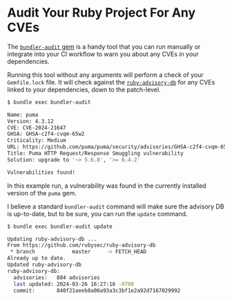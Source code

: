 # Audit Your Ruby Project For Any CVEs

The [`bundler-audit` gem](https://github.com/rubysec/bundler-audit) is a handy
tool that you can run manually or integrate into your CI workflow to warn you
about any CVEs in your dependencies.

Running this tool without any arguments will perform a check of your
`Gemfile.lock` file. It will check against the
[`ruby-advisory-db`](https://github.com/rubysec/ruby-advisory-db) for any CVEs
linked to your dependencies, down to the patch-level.

```bash
$ bundle exec bundler-audit

Name: puma
Version: 4.3.12
CVE: CVE-2024-21647
GHSA: GHSA-c2f4-cvqm-65w2
Criticality: Medium
URL: https://github.com/puma/puma/security/advisories/GHSA-c2f4-cvqm-65w2
Title: Puma HTTP Request/Response Smuggling vulnerability
Solution: upgrade to '~> 5.6.8', '>= 6.4.2'

Vulnerabilities found!
```

In this example run, a vulnerability was found in the currently installed
version of the `puma` gem.

I believe a standard `bundler-audit` command will make sure the advisory DB is
up-to-date, but to be sure, you can run the `update` command.

```bash
$ bundle exec bundler-audit update

Updating ruby-advisory-db ...
From https://github.com/rubysec/ruby-advisory-db
 * branch            master     -> FETCH_HEAD
Already up to date.
Updated ruby-advisory-db
ruby-advisory-db:
  advisories:   884 advisories
  last updated: 2024-03-26 16:27:16 -0700
  commit:       840f21aeeb8a06a93a3c3bf1e2a92d7167029992
```
